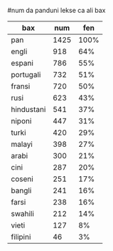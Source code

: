 #num da panduni lekse ca ali bax

| bax | num | fen |
|-----|-----|-----|
| pan | 1425 | 100% |
| engli | 918 | 64% |
| espani | 786 | 55% |
| portugali | 732 | 51% |
| fransi | 720 | 50% |
| rusi | 623 | 43% |
| hindustani | 541 | 37% |
| niponi | 447 | 31% |
| turki | 420 | 29% |
| malayi | 398 | 27% |
| arabi | 300 | 21% |
| cini | 287 | 20% |
| coseni | 251 | 17% |
| bangli | 241 | 16% |
| farsi | 238 | 16% |
| swahili | 212 | 14% |
| vieti | 127 | 8% |
| filipini | 46 | 3% |
